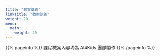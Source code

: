 ```yaml
---
title: "教案講義"
linkTitle: "教案講義"
weight: 20
menu:
  main:
    weight: 20
---
```


{{% pageinfo %}}
課程教案內容均為 AI4Kids 團隊製作
{{% /pageinfo %}}
